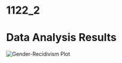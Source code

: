 # 1122_2
<!DOCTYPE html>
<html lang="en">
<head>
    <meta charset="UTF-8">
    <meta http-equiv="X-UA-Compatible" content="IE=edge">
    <meta name="viewport" content="width=device-width, initial-scale=1.0">
    <title>Data Analysis Web App</title>
</head>
<body>
    <h1>Data Analysis Results</h1>
    <img src="data:image/png;base64,{{ plot_url }}" alt="Gender-Recidivism Plot">
</body>
</html>
